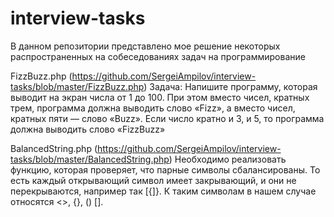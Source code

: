 # interview-tasks
В данном репозитории представлено мое решение некоторых распространенных на собеседованиях задач на программирование


FizzBuzz.php (https://github.com/SergeiAmpilov/interview-tasks/blob/master/FizzBuzz.php)
Задача: Напишите программу, которая выводит на экран числа от 1 до 100. При этом вместо чисел, кратных трем, программа должна выводить слово «Fizz», а вместо чисел, кратных пяти — слово «Buzz». Если число кратно и 3, и 5, то программа должна выводить слово «FizzBuzz»


BalancedString.php (https://github.com/SergeiAmpilov/interview-tasks/blob/master/BalancedString.php)
Необходимо реализовать функцию, которая проверяет, что парные символы сбалансированы. То есть каждый открывающий символ имеет закрывающий, и они не перекрываются, например так [{]}. К таким символам в нашем случае относятся <>, {}, () [].
